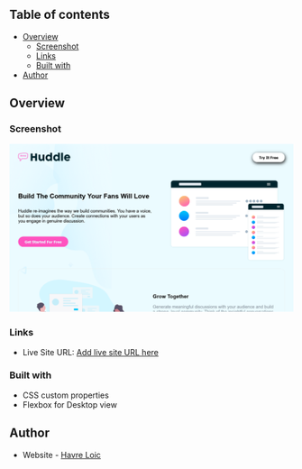 ## Table of contents

- [Overview](#overview)
  - [Screenshot](#screenshot)
  - [Links](#links)
  - [Built with](#built-with)
- [Author](#author)

## Overview

### Screenshot

![screenshot](./images/huddle-landing-page.png)

### Links

- Live Site URL: [Add live site URL here](https://your-live-site-url.com)

### Built with

- CSS custom properties
- Flexbox for Desktop view

## Author

- Website - [Havre Loic](https://www.your-site.com)
